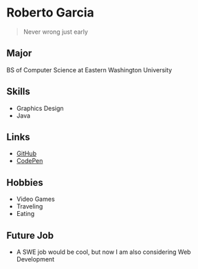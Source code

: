 # Roberto Garcia

> Never wrong just early

## Major
BS of Computer Science at Eastern Washington University

## Skills
* Graphics Design
* Java

## Links 
- [GitHub](https://github.com/robertogarcia11)
- [CodePen](https://codepen.io/robertogarcia11)

## Hobbies
* Video Games
* Traveling
* Eating 

## Future Job
* A SWE job would be cool, but now I am also considering Web Development